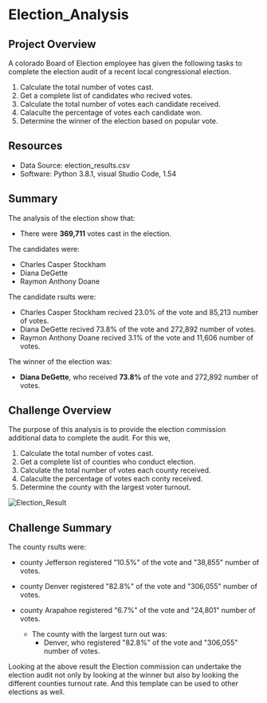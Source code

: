 
# Election_Analysis

## Project Overview 

A colorado Board of Election employee has given the following tasks to complete the election audit of a recent local congressional election.

1. Calculate the total number of votes cast.
2. Get a complete list of candidates who recived votes.
3. Calculate the total number of votes each candidate received.
4. Calaculte the percentage of votes each candidate won.
5. Determine the winner of the election based on popular vote.

## Resources
- Data Source: election_results.csv
- Software: Python 3.8.1, visual Studio Code, 1.54

## Summary
The analysis of the election show that:
- There were **369,711** votes cast in the election.

The candidates were:
  - Charles Casper Stockham 
  - Diana DeGette 
  - Raymon Anthony Doane 
      
 The candidate rsults were:
 - Charles Casper Stockham recived 23.0% of the vote and 85,213 number of votes.
 - Diana DeGette recived 73.8% of the vote and 272,892 number of votes.
 - Raymon Anthony Doane recived 3.1% of the vote and 11,606 number of votes.
        
  The winner of the election was:
  - **Diana DeGette**, who received **73.8%** of the vote and 272,892 number of votes.
  
## Challenge Overview

The purpose of this analysis is to provide the election commission additional data to complete the audit. 
For this we, 
1. Calculate the total number of votes cast.
2. Get a complete list of counties who conduct election.
3. Calculate the total number of votes each county received.
4. Calaculte the percentage of votes each conty received.
5. Determine the county with the largest voter turnout.

![Election_Result](https://user-images.githubusercontent.com/78656720/110666374-499cf500-8197-11eb-88be-3a098a069332.png)

## Challenge Summary

 The county rsults were:
 - county Jefferson registered "10.5%" of the vote and "38,855" number of votes.
 - county Denver registered "82.8%" of the vote and "306,055" number of votes.
 - county Arapahoe registered "6.7%" of the vote and "24,801" number of votes.
 
   - The county with the largest turn out was:
     - Denver, who registered "82.8%" of the vote and "306,055" number of votes.
  
Looking at the above result the Election commission can undertake the election audit not only by looking at the winner but also by looking the different counties turnout rate. And this template can be used to other elections as well.


